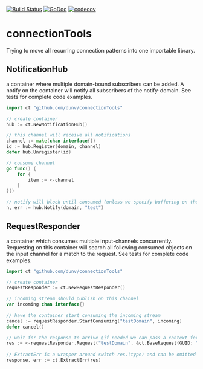 [![Build Status](https://travis-ci.org/dunv/connectionTools.svg?branch=master)](https://travis-ci.org/dunv/connectionTools)
[![GoDoc](https://godoc.org/github.com/dunv/connectionTools?status.svg)](https://godoc.org/github.com/dunv/connectionTools)
[![codecov](https://codecov.io/gh/dunv/connectionTools/branch/master/graph/badge.svg)](https://codecov.io/gh/dunv/connectionTools)

# connectionTools

Trying to move all recurring connection patterns into one importable library.

## NotificationHub 
a container where multiple domain-bound subscribers can be added. A notify on the container will notify all subscribers of the notify-domain. See tests for complete code examples.
```go
import ct "github.com/dunv/connectionTools"

// create container
hub := ct.NewNotificationHub()

// this channel will receive all notifications
channel := make(chan interface{})
id := hub.Register(domain, channel)
defer hub.Unregister(id)

// consume channel
go func() {
    for {
        item := <-channel
    }
}()

// notify will block until consumed (unless we specify buffering on the hub)
n, err := hub.Notify(domain, "test")
```

## RequestResponder 
a container which consumes multiple input-channels concurrently. Requesting on this container will search all following consumed objects on the input channel for a match to the request. See tests for complete code examples.
```go
import ct "github.com/dunv/connectionTools"

// create container
requestResponder := ct.NewRequestResponder()

// incoming stream should publish on this channel
var incoming chan interface{}
   
// have the container start consuming the incoming stream
cancel := requestResponder.StartConsuming("testDomain", incoming)
defer cancel()

// wait for the response to arrive (if needed we can pass a context for timeout and cancel)
res := <-requestResponder.Request("testDomain", &ct.BaseRequest{GUID: "stringGUID"})
   
// ExtractErr is a wrapper around switch res.(type) and can be omitted
response, err := ct.ExtractErr(res)
```
